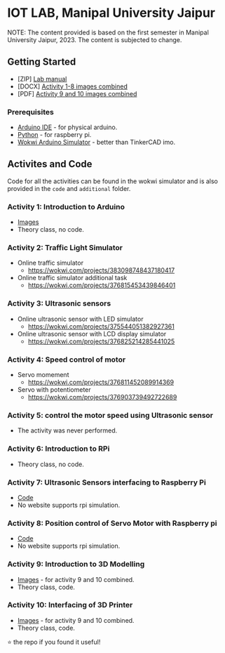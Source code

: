 # IOT LAB, Manipal University Jaipur

NOTE: The content provided is based on the first semester in Manipal University Jaipur, 2023. The content is subjected to change.

## Getting Started
- [ZIP] [Lab manual](https://github.com/krishsharma0413/muj-iot-lab/tree/main/files/allactivities.zip)
- [DOCX] [Activity 1-8 images combined](https://github.com/krishsharma0413/muj-iot-lab/tree/main/files/a1ta8img.docx)
- [PDF] [Activity 9 and 10 images combined](https://github.com/krishsharma0413/muj-iot-lab/tree/main/files/a9na10img.pdf)


### Prerequisites
- [Arduino IDE](https://www.arduino.cc/en/software) - for physical arduino.
- [Python](https://www.python.org/downloads/) - for raspberry pi.
- [Wokwi Arduino Simulator](https://wokwi.com/arduino/new) - better than TinkerCAD imo.

## Activites and Code
Code for all the activities can be found in the wokwi simulator and is also provided in the `code` and `additional` folder.

### Activity 1: Introduction to Arduino
- [Images](https://github.com/krishsharma0413/muj-iot-lab/tree/main/files/a1img.pdf)
- Theory class, no code.


### Activity 2: Traffic Light Simulator

- Online traffic simulator
  - https://wokwi.com/projects/383098748437180417
- Online traffic simulator additional task
  - https://wokwi.com/projects/376815453439846401 


### Activity 3: Ultrasonic sensors

- Online ultrasonic sensor with LED simulator
  - https://wokwi.com/projects/375544051382927361
- Online ultrasonic sensor with LCD display simulator
  - https://wokwi.com/projects/376825214285441025


### Activity 4: Speed control of motor

- Servo momement
  - https://wokwi.com/projects/376811452089914369
- Servo with potentiometer
  - https://wokwi.com/projects/376903739492722689


### Activity 5: control the motor speed using Ultrasonic sensor

- The activity was never performed.


### Activity 6: Introduction to RPi

- Theory class, no code.


### Activity 7: Ultrasonic Sensors interfacing to Raspberry Pi

- [Code](https://github.com/krishsharma0413/muj-iot-lab/tree/main/code/uspi.py)
- No website supports rpi simulation.


### Activity 8: Position control of Servo Motor with Raspberry pi

- [Code](https://github.com/krishsharma0413/muj-iot-lab/tree/main/code/servopi.py)
- No website supports rpi simulation.

### Activity 9: Introduction to 3D Modelling

- [Images](https://github.com/krishsharma0413/muj-iot-lab/tree/main/files/a9na10img.pdf) - for activity 9 and 10 combined.
- Theory class, code.

### Activity 10: Interfacing of 3D Printer

- [Images](https://github.com/krishsharma0413/muj-iot-lab/tree/main/files/a9na10img.pdf) - for activity 9 and 10 combined.
- Theory class, code.

⭐ the repo if you found it useful!
